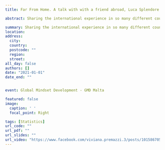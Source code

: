```yaml
---
title: Far From Home. A talk with with a friend abroad, Luca Splendore Di Gennaro

abstract: Sharing the international experience in so many different countries and also the contribution that statistics and research can give to better understand our world and its challenges and strategies to face them.

summary: Sharing the international experience in so many different countries and also the contribution that statistics and research can give to better understand our world and its challenges and strategies to face them.
location: 
address:
  city: 
  country: 
  postcode: ""
  region: 
  street: 
all_day: false
authors: []
date: "2021-01-01"
date_end: ""


event: Global Mindset Development - GMD Malta 

featured: false
image:
  caption: ' '
  focal_point: Right

tags: [Statistics]
url_code: ""
url_pdf: ""
url_slides: ""
url_video: "https://www.facebook.com/viviana.premazzi.3/posts/10158670514979540"
---
```

